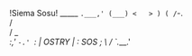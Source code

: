   !Siema Sosu!
      _____
     `.___,'
      (___)
      <   >
       ) (
      /`-.\
     /     \
    / _    _\
   :,' `-.' `:
   |  OSTRY  |
   :   SOS   ;
    \       /
     `.___.' 
